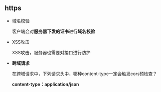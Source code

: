 ## https

+ 域名校验

  客户端会对**服务器下发的证书**进行**域名校验**

+ XSS攻击

  XSS攻击，服务器也需要对接口进行防护

+ **跨域请求** 

  在跨域请求中，下列请求头中，哪种content-type一定会触发cors预检查？

  **content-type：application/json**